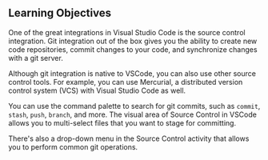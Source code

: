 ## Learning Objectives

One of the great integrations in Visual Studio Code is the source control integration.
Git integration out of the box gives you the ability to create new code repositories, commit changes to your code, and synchronize changes with a git server.

Although git integration is native to VSCode, you can also use other source control tools.
For example, you can use Mercurial, a distributed version control system (VCS) with Visual Studio Code as well.

You can use the command palette to search for git commits, such as `commit`, `stash`, `push`, `branch`, and more.
The visual area of Source Control in VSCode allows you to multi-select files that you want to stage for committing.

There's also a drop-down menu in the Source Control activity that allows you to perform common git operations.